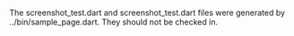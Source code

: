 The screenshot_test.dart and screenshot_test.dart files were generated by ../bin/sample_page.dart. They should not be checked in.
